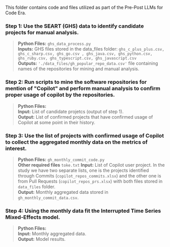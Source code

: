 This folder contains code and files utilized as part of the Pre-Post LLMs for Code Era. 

### Step 1: Use the SEART (GHS) data to identify candidate projects for manual analysis. <br>
  > **Python Files:** ```ghs_data_process.py``` <br>
  > **Inputs:** GHS files stored in the data_files folder: ```ghs_c_plus_plus.csv, ghs_c_sharp.csv, ghs_go.csv , ghs_java.csv, ghs_python.csv, ghs_ruby.csv, ghs_typescript.csv, ghs_javascript.csv``` <br>
  > **Outputs:** ```'./data_files/gh_popular_repo_data.csv'``` file containing names of the repositories for mining and manual analysis. <br>


### Step 2: Run scripts to mine the software repositories for mention of "Copilot" and perform manual analysis to confirm proper usage of copilot by the repositories. <br>
  > **Python Files:**  <br>
  > **Input:** List of candidate projetcs (output of step 1). <br>
  > **Output:** List of confirmed projects that have confirmed usage of Copilot at some point in their history. <br>


### Step 3: Use the list of projects with confirmed usage of Copilot to collect the aggregated monthly data on the metrics of interest. <br>
  > **Python Files:** ```gh_monthly_commit_code.py``` <br>
  > **Other required files** ```toke.txt```
  > **Input:** List of Copilot user project. In the study we have two separate lists, one is the projects identified through Commits (```copilot_repos_commits.xlsx```) and the other one is from Pull Requests (```copilot_repos_prs.xlsx```) with both files stored in ```data_files``` folder. <br>
  > **Output:** Monthly aggregated data stored in ```gh_monthly_commit_data.csv```. <br>
 


### Step 4: Using the monthly data fit the Interrupted Time Series Mixed-Effects model. <br>
  > **Python Files:**  <br>
  > **Input:** Monthly aggregated data. <br>
  > **Output:** Model results.




